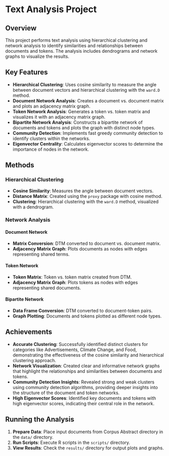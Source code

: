 # Text Analysis Project

## Overview
This project performs text analysis using hierarchical clustering and network analysis to identify similarities and relationships between documents and tokens. The analysis includes dendrograms and network graphs to visualize the results.

## Key Features
- **Hierarchical Clustering**: Uses cosine similarity to measure the angle between document vectors and hierarchical clustering with the `ward.D` method.
- **Document Network Analysis**: Creates a document vs. document matrix and plots an adjacency matrix graph.
- **Token Network Analysis**: Generates a token vs. token matrix and visualizes it with an adjacency matrix graph.
- **Bipartite Network Analysis**: Constructs a bipartite network of documents and tokens and plots the graph with distinct node types.
- **Community Detection**: Implements fast greedy community detection to identify clusters within the networks.
- **Eigenvector Centrality**: Calculates eigenvector scores to determine the importance of nodes in the network.

## Methods

### Hierarchical Clustering
- **Cosine Similarity**: Measures the angle between document vectors.
- **Distance Matrix**: Created using the `proxy` package with cosine method.
- **Clustering**: Hierarchical clustering with the `ward.D` method, visualized with a dendrogram.

### Network Analysis

#### Document Network
- **Matrix Conversion**: DTM converted to document vs. document matrix.
- **Adjacency Matrix Graph**: Plots documents as nodes with edges representing shared terms.

#### Token Network
- **Token Matrix**: Token vs. token matrix created from DTM.
- **Adjacency Matrix Graph**: Plots tokens as nodes with edges representing shared documents.

#### Bipartite Network
- **Data Frame Conversion**: DTM converted to document-token pairs.
- **Graph Plotting**: Documents and tokens plotted as different node types.

## Achievements
- **Accurate Clustering**: Successfully identified distinct clusters for categories like Advertisements, Climate Change, and Food, demonstrating the effectiveness of the cosine similarity and hierarchical clustering approach.
- **Network Visualization**: Created clear and informative network graphs that highlight the relationships and similarities between documents and tokens.
- **Community Detection Insights**: Revealed strong and weak clusters using community detection algorithms, providing deeper insights into the structure of the document and token networks.
- **High Eigenvector Scores**: Identified key documents and tokens with high eigenvector scores, indicating their central role in the network.

## Running the Analysis
1. **Prepare Data**: Place input documents from Corpus Abstract directory in the `data/` directory.
2. **Run Scripts**: Execute R scripts in the `scripts/` directory.
3. **View Results**: Check the `results/` directory for output plots and graphs.

